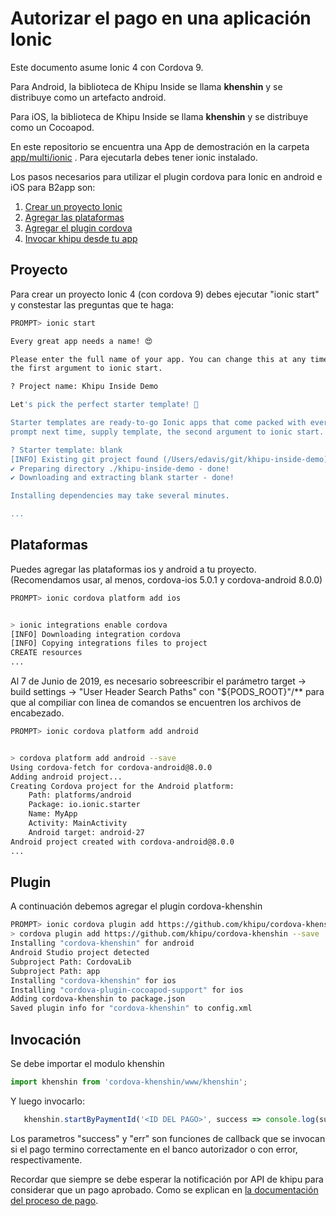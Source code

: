 # Autorizar el pago en una aplicación Ionic

Este documento asume Ionic 4 con Cordova 9.

Para Android, la biblioteca de Khipu Inside se llama **khenshin** y se distribuye como un artefacto android.

Para iOS, la biblioteca de Khipu Inside se llama **khenshin** y se distribuye como un Cocoapod.

En este repositorio se encuentra una App de demostración en la carpeta [app/multi/ionic](https://github.com/khipu/khipu-inside-demo/tree/master/app/multi/ionic) . Para ejecutarla debes tener ionic instalado.

Los pasos necesarios para utilizar el plugin cordova para Ionic en android e iOS para B2app son:

1. [Crear un proyecto Ionic](#proyecto)
2. [Agregar las plataformas](#plataformas)
3. [Agregar el plugin cordova](#plugin)
4. [Invocar khipu desde tu app](#invocación)

## Proyecto

Para crear un proyecto Ionic 4 (con cordova 9) debes ejecutar "ionic start" y constestar las preguntas que te haga:

```bash
PROMPT> ionic start

Every great app needs a name! 😍

Please enter the full name of your app. You can change this at any time. To bypass this prompt next time, supply name,
the first argument to ionic start.

? Project name: Khipu Inside Demo

Let's pick the perfect starter template! 💪

Starter templates are ready-to-go Ionic apps that come packed with everything you need to build your app. To bypass this
prompt next time, supply template, the second argument to ionic start.

? Starter template: blank
[INFO] Existing git project found (/Users/edavis/git/khipu-inside-demo). Git operations are disabled.
✔ Preparing directory ./khipu-inside-demo - done!
✔ Downloading and extracting blank starter - done!

Installing dependencies may take several minutes.

...
```


## Plataformas

Puedes agregar las plataformas ios y android a tu proyecto. (Recomendamos usar, al menos, cordova-ios 5.0.1 y cordova-android 8.0.0)

```bash
PROMPT> ionic cordova platform add ios


> ionic integrations enable cordova
[INFO] Downloading integration cordova
[INFO] Copying integrations files to project
CREATE resources
...
```

Al 7 de Junio de 2019, es necesario sobreescribir el parámetro target -> build settings -> "User Header Search Paths" con "${PODS_ROOT}"/** para que al compiliar con linea de comandos se encuentren los archivos de encabezado.


```bash
PROMPT> ionic cordova platform add android


> cordova platform add android --save
Using cordova-fetch for cordova-android@8.0.0
Adding android project...
Creating Cordova project for the Android platform:
	Path: platforms/android
	Package: io.ionic.starter
	Name: MyApp
	Activity: MainActivity
	Android target: android-27
Android project created with cordova-android@8.0.0
...
```

## Plugin

A continuación debemos agregar el plugin cordova-khenshin

```bash
PROMPT> ionic cordova plugin add https://github.com/khipu/cordova-khenshin 
> cordova plugin add https://github.com/khipu/cordova-khenshin --save
Installing "cordova-khenshin" for android
Android Studio project detected
Subproject Path: CordovaLib
Subproject Path: app
Installing "cordova-khenshin" for ios
Installing "cordova-plugin-cocoapod-support" for ios
Adding cordova-khenshin to package.json
Saved plugin info for "cordova-khenshin" to config.xml
```

## Invocación

Se debe importar el modulo khenshin

```typescript
import khenshin from 'cordova-khenshin/www/khenshin';
```

Y luego invocarlo:

```typescript
   khenshin.startByPaymentId('<ID DEL PAGO>', success => console.log(success), err => console.log(err));
```

Los parametros "success" y "err" son funciones de callback que se invocan si el pago termino correctamente en el banco autorizador o con error, respectivamente.

Recordar que siempre se debe esperar la notificación por API de khipu para considerar que un pago aprobado. Como se explican en [la documentación del proceso de pago](README.md).
